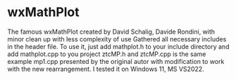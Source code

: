 # wxMathPlot
The famous wxMathPlot created by  David Schalig, Davide Rondini, with minor clean up with less complexity of use
Gathered all necessary includes in the header file.
To use it, just add mathplot.h to your include directory and add mathplot.cpp to you project
ztcMP.h and ztcMP.cpp is the same example mp1.cpp presented by the original autor with modification to work with the new rearrangement.
I tested it on Windows 11, MS VS2022.
